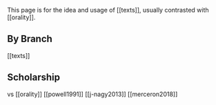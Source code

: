 This page is for the idea and usage of [[texts]], usually contrasted with [[orality]].

## By Branch
[[texts]]
## Scholarship
vs [[orality]]
[[powell1991]]
[[j-nagy2013]]
[[merceron2018]]